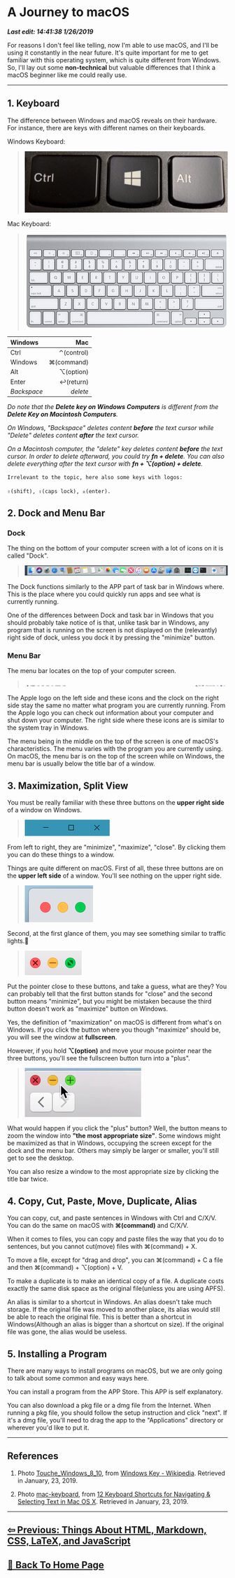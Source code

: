 # A Journey to macOS

***Last edit: 14:41:38 1/26/2019***

For reasons I don't feel like telling, now I'm able to use macOS, and I'll be using it constantly in the near future. It's quite important for me to get familiar with this operating system, which is quite different from Windows. So, I'll lay out some **non-technical** but valuable differences that I think a macOS beginner like me could really use.

----

## 1. Keyboard

The difference between Windows and macOS reveals on their hardware. For instance, there are keys with different names on their keyboards.

Windows Keyboard:

> ![Touche_Windows_8_10](Touche_Windows_8_10.jpg)

Mac Keyboard:

> ![mac-keyboard](mac-keyboard.jpg)

| Windows | Mac |
| :---- | ----: |
| Ctrl | ⌃(control) |
| Windows | ⌘(command) |
| Alt | ⌥(option) |
| Enter | ↩(return) |
| *Backspace* | *delete* |

*Do note that the **Delete key on Windows Computers** is different from the **Delete Key on Macintosh Computers**.* 

*On Windows, "Backspace" deletes content **before** the text cursor while "Delete" deletes content **after** the text cursor.* 

*On a Macintosh computer, the "delete" key deletes content **before** the text cursor. In order to delete afterward, you could try **fn + delete**. You can also delete everything after the text cursor with **fn + ⌥(option) + delete**.* 

    Irrelevant to the topic, here also some keys with logos:

    ⇧(shift), ⇪(caps lock), ⌅(enter).

## 2. Dock and Menu Bar

### Dock

The thing on the bottom of your computer screen with a lot of icons on it is called "Dock".

> ![Dock](Dock.png)

The Dock functions similarly to the APP part of task bar in Windows where. This is the place where you could quickly run apps and see what is currently running. 

One of the differences between Dock and task bar in Windows that you should probably take notice of is that, unlike task bar in Windows, any program that is running on the screen is not displayed on the (relevantly) right side of dock, unless you dock it by pressing the "minimize" button.

### Menu Bar

The menu bar locates on the top of your computer screen. 

> ![menu bar](menu-bar.png)

The Apple logo on the left side and these icons and the clock on the right side stay the same no matter what program you are currently running. From the Apple logo you can check out information about your computer and shut down your computer. The right side where these icons are is similar to the system tray in Windows.

The menu being in the middle on the top of the screen is one of macOS's characteristics. The menu varies with the program you are currently using. On macOS, the menu bar is on the top of the screen while on Windows, the menu bar is usually below the title bar of a window.

## 3. Maximization, Split View

You must be really familiar with these three buttons on the **upper right side** of a window on Windows.

> ![three-buttons-windows](three-buttons-windows.PNG)

From left to right, they are "minimize", "maximize", "close". By clicking them you can do these things to a window.

Things are quite different on macOS. First of all, these three buttons are on the **upper left side** of a window. You'll see nothing on the upper right side.

> ![three-buttons-macOS](three-buttons-macOS.png)

Second, at the first glance of them, you may see something similar to traffic lights.🚥

> ![three-buttons-mouse-macOS](three-buttons-mouse-macOS.png)

Put the pointer close to these buttons, and take a guess, what are they? You can probably tell that the first button stands for "close" and the second button means "minimize", but you might be mistaken because the third button doesn't work as "maximize" button on Windows.

Yes, the definition of "maximization" on macOS is different from what's on Windows. If you click the button where you though "maximize" should be, you will see the window at **fullscreen**.

However, if you hold **⌥(option)** and move your mouse pointer near the three buttons, you'll see the fullscreen button turn into a "plus".

> ![three-buttons-mouse-option-macOS](three-buttons-mouse-option-macOS.png)

What would happen if you click the "plus" button? Well, the button means to zoom the window into **"the most appropriate size"**. Some windows might be maximized as that in Windows, occupying the screen except for the dock and the menu bar. Others may simply be larger or smaller, you'll still get to see the desktop.

You can also resize a window to the most appropriate size by clicking the title bar twice.

## 4. Copy, Cut, Paste, Move, Duplicate, Alias

You can copy, cut, and paste sentences in Windows with Ctrl and C/X/V. You can do the same on macOS with **⌘(command)** and C/X/V.

When it comes to files, you can copy and paste files the way  that you do to sentences, but you cannot cut(move) files with ⌘(command) + X. 

To move a file, except for "drag and drop", you can ⌘(command) + C a file and then ⌘(command) + ⌥(option) + V.

To make a duplicate is to make an identical copy of a file. A duplicate costs exactly the same disk space as the original file(unless you are using APFS).

An alias is similar to a shortcut in Windows. An alias doesn't take much storage. If the original file was moved to another place, its alias would still be able to reach the original file. This is better than a shortcut in Windows(Although an alias is bigger than a shortcut on size). If the original file was gone, the alias would be useless.

## 5. Installing a Program

There are many ways to install programs on macOS, but we are only going to talk about some common and easy ways here.

You can install a program from the APP Store. This APP is self explanatory.

You can also download a pkg file or a dmg file from the Internet. When running a pkg file, you should follow the setup instruction and click "next". If it's a dmg file, you'll need to drag the app to the "Applications" directory or wherever you'd like to put it.

----

## References

1. Photo [Touche_Windows_8_10](https://en.m.wikipedia.org/wiki/Windows_key#/media/File%3ATouche_Windows_8_10.jpg), from [Windows Key - Wikipedia](https://en.m.wikipedia.org/wiki/Windows_key). Retrieved in January, 23, 2019.

2. Photo [mac-keyboard](http://cdn.osxdaily.com/wp-content/uploads/2012/02/mac-keyboard.jpg), from [12 Keyboard Shortcuts for Navigating & Selecting Text in Mac OS X](http://osxdaily.com/2012/02/23/keyboard-shortcuts-to-navigate-select-text-mac-os-x/). Retrieved in January, 23, 2019.

----

## **[⇦ Previous:  Things About HTML, Markdown, CSS, LaTeX, and JavaScript](https://angelohyang.github.io/Blog/Jan.%202019/Things%20About%20HTML%2C%20Markdown%2C%20CSS%2C%20LaTeX%2C%20and%20JavaScript)**

## **[🏡 Back To Home Page](https://angelohyang.github.io/Blog/)**
